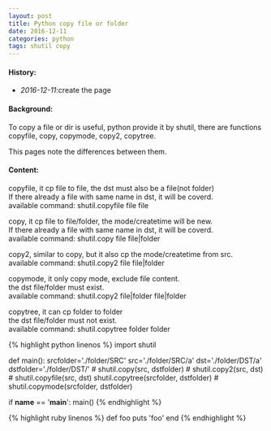 ```yaml
---
layout: post
title: Python copy file or folder
date: 2016-12-11
categories: python
tags: shutil copy
---
```

#### <strong>History:</strong>
* <em>2016-12-11</em>:create the page<br>

#### <strong>Background:</strong>
To copy a file or dir is useful, python provide it by shutil, there are functions copyfile, copy, copymode, copy2, copytree. 

This pages note the differences between them.

#### <strong>Content:</strong>
    
copyfile, it cp file to file, the dst must also be a file(not folder)<br>
If there already a file with same name in dst, it will be coverd.<br>
available command: shutil.copyfile file file

copy, it cp file to file/folder, the mode/createtime will be new.<br>
If there already a file with same name in dst, it will be coverd.<br>
available command: shutil.copy file file|folder
    
copy2, similar to copy, but it also cp the mode/createtime from src.<br>
available command: shutil.copy2 file file|folder

copymode, it only copy mode, exclude file content.<br>
the dst file/folder must exist.<br>
available command: shutil.copy2 file|folder file|folder

copytree, it can cp folder to folder<br>
the dst file/folder must not exist.<br>
available command: shutil.copytree folder folder

{% highlight python linenos %}
import shutil

def main():
    srcfolder='./folder/SRC'
    src='./folder/SRC/a'
    dst='./folder/DST/a'
    dstfolder='./folder/DST/'
    # shutil.copy(src, dstfolder)
    # shutil.copy2(src, dst)
    # shutil.copyfile(src, dst)
    shutil.copytree(srcfolder, dstfolder)
    # shutil.copymode(srcfolder, dstfolder)

if __name__ == '__main__':
    main()
{% endhighlight %}



{% highlight ruby linenos %}
def foo
  puts 'foo'
end
{% endhighlight %}


